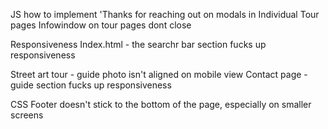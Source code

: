 
JS
how to implement 'Thanks for reaching out on modals in Individual Tour pages
Infowindow on tour pages dont close


Responsiveness
Index.html - the searchr bar section fucks up responsiveness

Street art tour - guide photo isn't aligned on mobile view
Contact page - guide section fucks up responsiveness


CSS
Footer doesn't stick to the bottom of the page, especially on smaller screens







